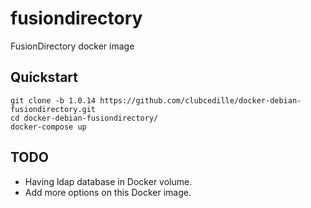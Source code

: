 # fusiondirectory
FusionDirectory docker image

## Quickstart

```
git clone -b 1.0.14 https://github.com/clubcedille/docker-debian-fusiondirectory.git
cd docker-debian-fusiondirectory/
docker-compose up
```


## TODO

- Having ldap database in Docker volume.
- Add more options on this Docker image.
